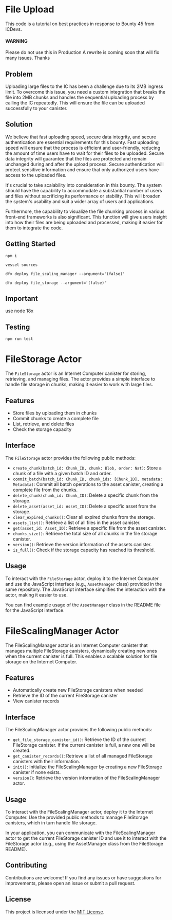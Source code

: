 # File Upload

This code is a tutorial on best practices in response to Bounty 45 from ICDevs.

#### WARNING

Please do not use this in Production
A rewrite is coming soon that will fix many issues.
Thanks

## Problem

Uploading large files to the IC has been a challenge due to its 2MB ingress limit. To overcome this issue, you need a custom integration that breaks the file into 2MB chunks and handles the sequential uploading process by calling the IC repeatedly. This will ensure the file can be uploaded successfully to your canister.

## Solution

We believe that fast uploading speed, secure data integrity, and secure authentication are essential requirements for this bounty. Fast uploading speed will ensure that the process is efficient and user-friendly, reducing the amount of time users have to wait for their files to be uploaded. Secure data integrity will guarantee that the files are protected and remain unchanged during and after the upload process. Secure authentication will protect sensitive information and ensure that only authorized users have access to the uploaded files.

It's crucial to take scalability into consideration in this bounty. The system should have the capability to accommodate a substantial number of users and files without sacrificing its performance or stability. This will broaden the system's usability and suit a wider array of users and applications.

Furthermore, the capability to visualize the file chunking process in various front-end frameworks is also significant. This function will give users insight into how their files are being uploaded and processed, making it easier for them to integrate the code.

## Getting Started

`npm i`

`vessel sources`

`dfx deploy file_scaling_manager --argument='(false)'`

`dfx deploy file_storage --argument='(false)'`

## Important

use node 18x

## Testing

`npm run test`

# FileStorage Actor

The `FileStorage` actor is an Internet Computer canister for storing, retrieving, and managing files. The actor provides a simple interface to handle file storage in chunks, making it easier to work with large files.

## Features

- Store files by uploading them in chunks
- Commit chunks to create a complete file
- List, retrieve, and delete files
- Check the storage capacity

## Interface

The `FileStorage` actor provides the following public methods:

- `create_chunk(batch_id: Chunk_ID, chunk: Blob, order: Nat)`: Store a chunk of a file with a given batch ID and order.
- `commit_batch(batch_id: Chunk_ID, chunk_ids: [Chunk_ID], metadata: Metadata)`: Commit all batch operations to the asset canister, creating a complete file from the chunks.
- `delete_chunk(chunk_id: Chunk_ID)`: Delete a specific chunk from the storage.
- `delete_asset(asset_id: Asset_ID)`: Delete a specific asset from the storage.
- `clear_expired_chunks()`: Clear all expired chunks from the storage.
- `assets_list()`: Retrieve a list of all files in the asset canister.
- `get(asset_id: Asset_ID)`: Retrieve a specific file from the asset canister.
- `chunks_size()`: Retrieve the total size of all chunks in the file storage canister.
- `version()`: Retrieve the version information of the assets canister.
- `is_full()`: Check if the storage capacity has reached its threshold.

## Usage

To interact with the `FileStorage` actor, deploy it to the Internet Computer and use the JavaScript interface (e.g., `AssetManager` class) provided in the same repository. The JavaScript interface simplifies the interaction with the actor, making it easier to use.

You can find example usage of the `AssetManager` class in the README file for the JavaScript interface.

# FileScalingManager Actor

The FileScalingManager actor is an Internet Computer canister that manages multiple FileStorage canisters, dynamically creating new ones when the current canister is full. This enables a scalable solution for file storage on the Internet Computer.

## Features

- Automatically create new FileStorage canisters when needed
- Retrieve the ID of the current FileStorage canister
- View canister records

## Interface

The FileScalingManager actor provides the following public methods:

- `get_file_storage_canister_id()`: Retrieve the ID of the current FileStorage canister. If the current canister is full, a new one will be created.
- `get_canister_records()`: Retrieve a list of all managed FileStorage canisters with their information.
- `init()`: Initialize the FileScalingManager by creating a new FileStorage canister if none exists.
- `version(`): Retrieve the version information of the FileScalingManager actor.

## Usage

To interact with the FileScalingManager actor, deploy it to the Internet Computer. Use the provided public methods to manage FileStorage canisters, which in turn handle file storage.

In your application, you can communicate with the FileScalingManager actor to get the current FileStorage canister ID and use it to interact with the FileStorage actor (e.g., using the AssetManager class from the FileStorage README).

## Contributing

Contributions are welcome! If you find any issues or have suggestions for improvements, please open an issue or submit a pull request.

## License

This project is licensed under the [MIT License](LICENSE).
